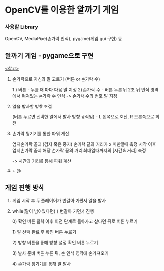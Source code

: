# OpenCV를 이용한 알까기 게임
### 사용할 Library
OpenCV, MediaPipe(손가락 인식), pygame(게임 gui 구현) 등

## 알까기 게임 - pygame으로 구현
[<참고>](
https://www.petercollingridge.co.uk/tutorials/pygame-physics-simulation/)

1. 손가락으로 자신의 말 고르기 (버튼 or 손가락 수)
    
    1 ) 버튼 - 누를 때 마다 다음 말 지정
    2) 손가락 수 - 버튼 누른 뒤 2초 뒤 인식 영역에서 펴져있는 손가락 수 인식
    -> 손가락 수의 번호 말 지정

2. 알을 발사할 방향 조절

    (버튼 누르면 선택한 알에서 발사 방향 움직임) - L 왼쪽으로 회전, R 오른쪽으로 회전

3. 손가락 튕기기를 통한 파워 계산
    
    엄지손가락 끝과 (검지 혹은 중지) 손가락 끝의 거리가 x 미만일때 측정 시작
    이후 엄지손가락 끝과 해당 손가락 끝의 거리 최대일때까지의 [시간 & 거리] 측정
    
    -> 시간과 거리를 통해 파워 계산

4. \+ @

## 게임 진행 방식
1. 게임 시작 후 두 플레이어가 번갈아 가면서 알을 발사
2. while(말이 남아있다면) { 번갈아 가면서 진행

    0\) 확인 버튼 클릭 이후 이전 단계로 돌아가고 싶다면 뒤로 버튼 누르기

    1\) 알 선택 완료 후 확인 버튼 누르기

    2\) 방향 버튼을 통해 방향 설정 확인 버튼 누르기
    
    3\) 발사 준비 버튼 누른 뒤, 손 인식 영역에 손가져오기

    4\) 손가락 튕기기를 통해 알 발사

##